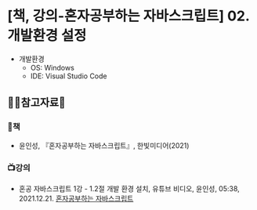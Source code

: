 # [책, 강의-혼자공부하는 자바스크립트] 02. 개발환경 설정

* 개발환경
  * OS: Windows
  * IDE: Visual Studio Code 

## :ok_woman:참고자료:bow:

### :book:책
* 윤인성, 『혼자공부하는 자바스크립트』, 한빛미디어(2021)

### :tv:강의
* 혼공 자바스크립트 1강 - 1.2절 개발 환경 설치, 유튜브 비디오, 윤인성, 05:38, 2021.12.21. [혼자공부하는 자바스크립트](https://www.youtube.com/watch?v=pwR0y76Od_U&list=PLBXuLgInP-5kxpAKy2DNXoebCse2grHjl&index=2)
